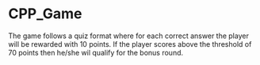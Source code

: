 # CPP_Game
The game follows a quiz format where for each correct answer the player will be rewarded with 10 points. If the player scores above the threshold of 70 points then he/she wil qualify for the bonus round.
